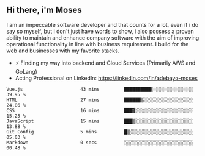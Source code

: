 ## Hi there, i'm Moses

I am an impeccable software developer and that counts for a lot, even if i do say so myself, but i don't just have words to show, i also possess a proven ability to maintain and enhance company software with the aim of improving operational functionality in line with business requirement. I build for the web and businesses with my favorite stacks.
- ⚡ Finding my way into backend and Cloud Services (Primarily AWS and GoLang)
- Acting Professional on LinkedIn: https://linkedin.com/in/adebayo-moses

<!--START_SECTION:waka-->

```text
Vue.js                     43 mins         ██████████░░░░░░░░░░░░░░░   39.95 %
HTML                       27 mins         ██████▒░░░░░░░░░░░░░░░░░░   24.86 %
CSS                        16 mins         ███▓░░░░░░░░░░░░░░░░░░░░░   15.25 %
JavaScript                 15 mins         ███▒░░░░░░░░░░░░░░░░░░░░░   13.88 %
Git Config                 5 mins          █▒░░░░░░░░░░░░░░░░░░░░░░░   05.03 %
Markdown                   0 secs          ░░░░░░░░░░░░░░░░░░░░░░░░░   00.48 %
```

<!--END_SECTION:waka-->
